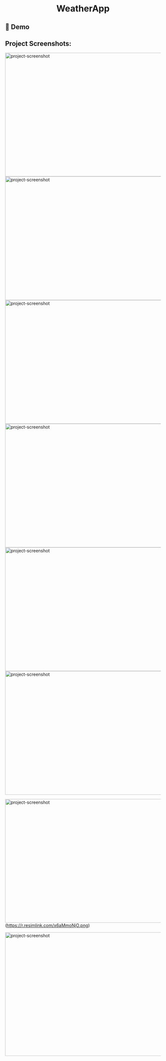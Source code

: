 
<h1 align="center" id="title">WeatherApp</h1>

<h2>🚀 Demo</h2>

<h2>Project Screenshots:</h2>

<img src="https://r.resimlink.com/fAESvXwoG.png" alt="project-screenshot" width="1920" height="400/">

<img src="https://r.resimlink.com/ZyEQkftWMY5b.png" alt="project-screenshot" width="1920" height="400/">

<img src="https://r.resimlink.com/4fOt5uESXNy.png" alt="project-screenshot" width="1920" height="400/">

<img src="https://r.resimlink.com/qJ2MfOgKh.png" alt="project-screenshot" width="1920" height="400/">

<img src="https://r.resimlink.com/9X4qiRo6wr.png" alt="project-screenshot" width="1920" height="400/">

<img src="https://r.resimlink.com/MwJIDWBuTsb.png" alt="project-screenshot" width="1920" height="400/">

<img src="https://r.resimlink.com/YQl7Je6yi.png" alt="project-screenshot" width="1920" height="400/">(https://r.resimlink.com/x6aMmoNjO.png)

<img src="https://r.resimlink.com/7efh4K9pu.png" alt="project-screenshot" width="1920" height="400/">
